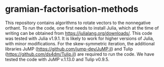 # gramian-factorisation-methods
This repository contains algorithms to rotate vectors to the nonnegative orthant.
To run the code, one first needs to install Julia, which at the time of writing can be obtained from https://julialang.org/downloads/.
This code was tested with Julia v1.9.1. It is likely to work for higher versions of Julia, with minor modifications.
For the skew-symmetric iteration, the additional libraries JuMP (https://github.com/jump-dev/JuMP.jl) and Tulip (https://github.com/ds4dm/Tulip.jl) are required to run the code.
We have tested the code with JuMP v.1.13.0 and Tulip v0.9.5.
